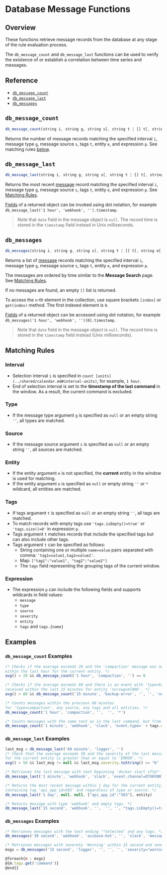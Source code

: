 # Database Message Functions

## Overview

These functions retrieve message records from the database at any stage of the rule evaluation process.

The `db_message_count` and `db_message_last` functions can be used to verify the existence of or establish a correlation between time series and messages.

## Reference

* [`db_message_count`](#db_message_count)
* [`db_message_last`](#db_message_last)
* [`db_messages`](#db_messages)

## `db_message_count`

```javascript
db_message_count(string i, string g, string s[, string t | [] t[, string e[, string p]]]) long
```

Returns the number of message records matching the specified interval `i`, message type `g`, message source `s`, tags `t`, entity `e`, and expression `p`. See matching rules [below](#matching-rules).

## `db_message_last`

```javascript
db_message_last(string i, string g, string s[, string t | [] t[, string e[, string p]]]) object
```

Returns the most recent [message](../api/data/messages/query.md) record matching the specified interval `i`, message type `g`, message source `s`, tags `t`, entity `e`, and expression `p`. See [Matching Rules](#matching-rules).

[Fields](../api/data/messages/query.md#fields-1) of a returned object can be invoked using dot notation, for example `db_message_last('1 hour', 'webhook', '').timestamp`.

> Note that `date` field in the message object is `null`. The record time is stored in the `timestamp` field instead in Unix milliseconds.

## `db_messages`

```javascript
db_messages(string i, string g, string s[, string t | [] t[, string e[, string p]]]) [object]
```

Returns a list of [message](../api/data/messages/query.md) records matching the specified interval `i`, message type `g`, message source `s`, tags `t`, entity `e`, and expression `p`.

The messages are ordered by time similar to the **Message Search** page. See [Matching Rules](#matching-rules).

If no messages are found, an empty `[]` list is returned.

To access the `n`-th element in the collection, use square brackets `[index]` or `get(index)` method. The first indexed element is `0`.

[Fields](../api/data/messages/query.md#fields-1) of a returned object can be accessed using dot notation, for example `db_messages('1 hour', 'webhook', '')[0].timestamp`.

> Note that `date` field in the message object is `null`. The record time is stored in the `timestamp` field instead (Unix milliseconds).

## Matching Rules

### Interval

* Selection interval `i` is specified in `count [units](../shared/calendar.md#interval-units)`, for example, `1 hour`.
* End of selection interval is set to the **timestamp of the last command** in the window. As a result, the current command is excluded.

### Type

* If the message type argument `g` is specified as `null` or an empty string `''`, all types are matched.

### Source

* If the message source argument `s` is specified as `null` or an empty string `''`, all sources are matched.

### Entity

* If the entity argument `e` is not specified, the **current** entity in the window is used for matching.
* If the entity argument `e` is specified as `null` or empty string `''` or `*` wildcard, all entities are matched.

### Tags

* If tags argument `t` is specified as `null` or an empty string `''`, all tags are matched.
* To match records with empty tags use `'tags.isEmpty()=true'` or `'tags.size()=0'` in expression `p`.
* Tags argument `t` matches records that include the specified tags but can also include other tags.
* Tags argument `t` can be specified as follows:
  * String containing one or multiple `name=value` pairs separated with comma: `'tag1=value1,tag2=value2'`.
  * Map: `["tag1":"value1", "tag2":"value2"]`
  * The `tags` field representing the grouping tags of the current window.

### Expression

* The expression `p` can include the following fields and supports wildcards in field values:
  * `message`
  * `type`
  * `source`
  * `severity`
  * `entity`
  * `tags` and `tags.{name}`

## Examples

### `db_message_count` Examples

```javascript
/* Checks if the average exceeds 20 and the 'compaction' message was not received
within the last hour for the current entity. */
avg() > 20 && db_message_count('1 hour', 'compaction', '') == 0

/* Checks if the average exceeds 80 and there is an event with 'type=backup-error'
received within the last 15 minutes for entity 'nurswgvml006'. */
avg() > 80 && db_message_count('15 minute', 'backup-error', '', '', 'nurswgvml006') > 0

/* Counts messages within the previous 60 minutes
for 'type=compaction', any source, any tags and all entities. */
db_message_count('1 hour', 'compaction', '',  '', '*')

/* Counts messages with the same text as in the last command, but from different users. */
db_message_count('1 minute', 'webhook', 'slack', 'event.type=' + tags.event.type, entity, 'message=' + message + 'AND tags.event.user!=' + tags.event.user)
```

### `db_message_last` Examples

```javascript
last_msg = db_message_last('60 minute', 'logger', '')
/* Check that the average exceeds 50 and the severity of the last message with type 'logger'
for the current entity is greater than or equal to 'ERROR'. */
avg() > 50 && last_msg != null && last_msg.severity.toString() >= "6"
```

```javascript
/* Retrieves the last message with text beginning 'docker start sftp*'. */
db_message_last('1 minute', 'webhook', 'slack', 'event.channel=D7UKX9NTG,event.type=message', 'slack', 'message LIKE "docker start sftp*"')

/* Returns the most recent message within 1 day for the current entity,
containing tag 'api_app_id=583' and regardless of type or source. */
db_message_last('1 day', null, null, ["api_app_id":"583"], entity)

/* Returns message with type 'webhook' and empty tags. */
db_message_last('15 second', 'webhook', '',  '', '', "tags.isEmpty()=true")
```

### `db_messages` Examples

```javascript
/* Retrieves messages with the text ending '*Selected' and any tags. */
db_messages('30 second', 'webhook', 'axibase-bot', '', 'slack', 'message LIKE "*Selected"')
```

```javascript
/* Retrieves messages with severety 'Warning' within 15 second and send values of 'command' tag in notification. */
msgs = db_messages('15 second', 'logger', '', '', '', 'severity="warning"')

@foreach{m : msgs}
@{m.tags.get('command')}
@end{}
```